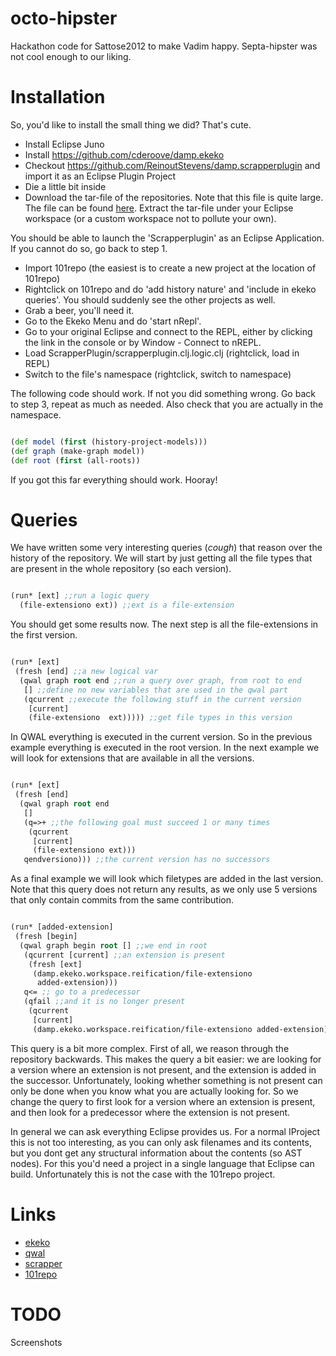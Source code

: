 octo-hipster
============

Hackathon code for Sattose2012 to make Vadim happy. Septa-hipster was not cool
enough to our liking.

# Installation

So, you'd like to install the small thing we did? That's cute.

* Install Eclipse Juno
* Install https://github.com/cderoove/damp.ekeko
* Checkout https://github.com/ReinoutStevens/damp.scrapperplugin and import it
  as an Eclipse Plugin Project
* Die a little bit inside
* Download the tar-file of the repositories. Note that this file
  is quite large. The file can be found
  [here](http://narwhal.rave.org/~resteven/101repo.tar).
  Extract the tar-file under your Eclipse workspace (or a custom
  workspace not to pollute your own).

You should be able to launch the 'Scrapperplugin' as an Eclipse Application. If
you cannot do so, go back to step 1. 

* Import 101repo (the easiest is to create a new project at the location of
  101repo)
* Rightclick on 101repo and do 'add history nature' and 'include in ekeko
  queries'. You should suddenly see the other projects as well.
* Grab a beer, you'll need it.
* Go to the Ekeko Menu and do 'start nRepl'.
* Go to your original Eclipse and connect to the REPL, either by clicking the
  link in the console or by Window - Connect to nREPL.
* Load ScrapperPlugin/scrapperplugin.clj.logic.clj (rightclick, load in REPL)
* Switch to the file's namespace (rightclick, switch to namespace)


The following code should work. If not you did something wrong. Go back to step
3, repeat as much as needed. Also check that you are actually in the namespace.

```clj

(def model (first (history-project-models)))
(def graph (make-graph model))
(def root (first (all-roots))

```

If you got this far everything should work. Hooray!

# Queries

We have written some very interesting queries (*cough*) that reason over the
history of the repository. We will start by just getting all the file types
that are present in the whole repository (so each version).

```clj

(run* [ext] ;;run a logic query
  (file-extensiono ext)) ;;ext is a file-extension

```

You should get some results now. The next step is all the file-extensions in
the first version.

```clj

(run* [ext]
 (fresh [end] ;;a new logical var
  (qwal graph root end ;;run a query over graph, from root to end
   [] ;;define no new variables that are used in the qwal part
   (qcurrent ;;execute the following stuff in the current version
    [current]
    (file-extensiono  ext))))) ;;get file types in this version

```

In QWAL everything is executed in the current version. So in the previous
example everything is executed in the root version. In the next example we will
look for extensions that are available in all the versions.

```clj

(run* [ext]
 (fresh [end]
  (qwal graph root end
   []
   (q=>+ ;;the following goal must succeed 1 or many times
    (qcurrent
     [current]
     (file-extensiono ext)))
   qendversiono))) ;;the current version has no successors

```

As a final example we will look which filetypes are added in the last version.
Note that this query does not return any results, as we only use 5 versions
that only contain commits from the same contribution.


```clj

(run* [added-extension]
 (fresh [begin]
  (qwal graph begin root [] ;;we end in root 
   (qcurrent [current] ;;an extension is present
    (fresh [ext]
     (damp.ekeko.workspace.reification/file-extensiono
      added-extension)))
   q<= ;; go to a predecessor
   (qfail ;;and it is no longer present
    (qcurrent
     [current]
     (damp.ekeko.workspace.reification/file-extensiono added-extension))))))

```

This query is a bit more complex. First of all, we reason through the repository
backwards. This makes the query a bit easier: we are looking for a version
where an extension is not present, and the extension is added in the successor.
Unfortunately, looking whether something is not present can only be done when
you know what you are actually looking for. So we change the query to first
look for a version where an extension is present, and then look for a
predecessor where the extension is not present.


In general we can ask everything Eclipse provides us. For a normal IProject
this is not too interesting, as you can only ask filenames and its contents,
but you dont get any structural information about the contents (so AST nodes).
For this you'd need a project in a single language that Eclipse can build.
Unfortunately this is not the case with the 101repo project.


# Links

* [ekeko](https://github.com/cderoove/damp.ekeko)
* [qwal](https://github.com/ReinoutStevens/damp.qwal)
* [scrapper](https://github.com/ReinoutStevens/damp.scrapperplugin)
* [101repo](https://github.com/101companies/101repo)


# TODO

Screenshots
